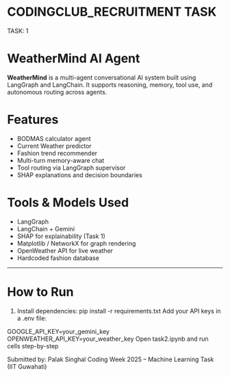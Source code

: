 # CODINGCLUB_RECRUITMENT TASK
TASK: 1
# WeatherMind AI Agent 

**WeatherMind** is a multi-agent conversational AI system built using LangGraph and LangChain.
It supports reasoning, memory, tool use, and autonomous routing across agents.


# Features

- BODMAS calculator agent
- Current Weather predictor
- Fashion trend recommender
- Multi-turn memory-aware chat
- Tool routing via LangGraph supervisor
- SHAP explanations and decision boundaries


# Tools & Models Used

- LangGraph
- LangChain + Gemini
- SHAP for explainability (Task 1)
- Matplotlib / NetworkX for graph rendering
- OpenWeather API for live weather
- Hardcoded fashion database




---

# How to Run

1. Install dependencies:
pip install -r requirements.txt
Add your API keys in a .env file:

GOOGLE_API_KEY=your_gemini_key
OPENWEATHER_API_KEY=your_weather_key
Open task2.ipynb and run cells step-by-step

Submitted by: Palak Singhal
Coding Week 2025 – Machine Learning Task (IIT Guwahati)









